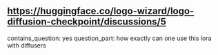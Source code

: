 ## https://huggingface.co/logo-wizard/logo-diffusion-checkpoint/discussions/5

contains_question: yes
question_part: how exactly can one use this lora with diffusers